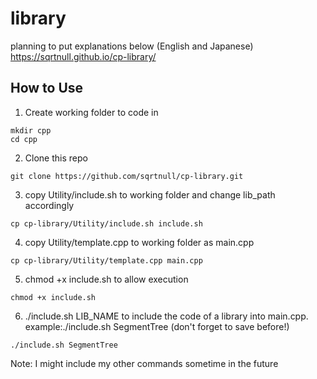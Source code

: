 # library
planning to put explanations below (English and Japanese) \
https://sqrtnull.github.io/cp-library/

## How to Use

1. Create working folder to code in
```
mkdir cpp
cd cpp
```
2. Clone this repo
```
git clone https://github.com/sqrtnull/cp-library.git
```
3. copy Utility/include.sh to working folder and change lib\_path accordingly
```
cp cp-library/Utility/include.sh include.sh
```
4. copy Utility/template.cpp to working folder as main.cpp
```
cp cp-library/Utility/template.cpp main.cpp
```
5. chmod +x include.sh to allow execution
```
chmod +x include.sh
```
6. ./include.sh LIB\_NAME to include the code of a library into main.cpp. example:./include.sh SegmentTree (don't forget to save before!)
```
./include.sh SegmentTree
```

Note: I might include my other commands sometime in the future
